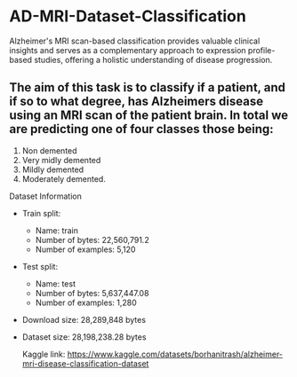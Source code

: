 # AD-MRI-Dataset-Classification
Alzheimer's MRI scan-based classification provides valuable clinical insights and serves as a complementary approach to expression profile-based studies, offering a holistic understanding of disease progression.

## The aim of this task is to classify if a patient, and if so to what degree, has Alzheimers disease using an MRI scan of the patient brain. In total we are predicting one of four classes those being: ##

1. Non demented
2. Very midly demented
3. Mildly demented
4. Moderately demented.

Dataset Information

- Train split:
  - Name: train
  - Number of bytes: 22,560,791.2
  - Number of examples: 5,120

- Test split:
  - Name: test
  - Number of bytes: 5,637,447.08
  - Number of examples: 1,280

- Download size: 28,289,848 bytes
- Dataset size: 28,198,238.28 bytes

  Kaggle link: https://www.kaggle.com/datasets/borhanitrash/alzheimer-mri-disease-classification-dataset

